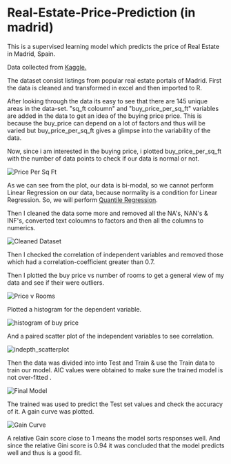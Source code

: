 # Real-Estate-Price-Prediction (in madrid)
This is a supervised learning model which predicts the price of Real Estate in Madrid, Spain.

Data collected from [Kaggle.](https://www.kaggle.com/datasets/mirbektoktogaraev/madrid-real-estate-market)

The dataset consist listings from popular real estate portals of Madrid.
First the data is  cleaned and transformed in excel and then imported  to R.

After looking through the data its easy to see that there are 145 unique areas in the data-set.
"sq_ft coloumn" and "buy_price_per_sq_ft" variables are added in the data  to get an idea of the buying price price. This is because  the buy_price can depend on a lot of factors and thus will be varied but buy_price_per_sq_ft gives a glimpse into the variability of the data.

Now, since i am interested in the buying  price, i plotted buy_price_per_sq_ft with the number of data points to check if our data is normal or not.

![Price Per Sq Ft](https://user-images.githubusercontent.com/97380339/164281667-55990fe7-5e8c-4cef-8eb7-6e1b65f17bb8.png)

As we can see from the plot, our data is bi-modal, so we cannot perform Linear Regression on our data, because normality is a condition for Linear Regression.
So, we will perform [Quantile Regression](https://en.wikipedia.org/wiki/Quantile_regression).

Then I cleaned the data some more and removed all the NA's, NAN's & INF's, converted text coloumns to factors and then all the columns to numerics.

![Cleaned Dataset](https://user-images.githubusercontent.com/97380339/165928474-9065bd78-b7ab-498a-b5e0-9a940feef768.png)

Then I checked the correlation of independent variables and removed those which had a correlation-coefficient greater than 0.7.

Then I plotted the buy price vs number of rooms to get a general view of my data and see if their were outliers.

![Price v Rooms](https://user-images.githubusercontent.com/97380339/165929168-67966d88-d5b9-4921-842d-cefcb37c342a.png)

Plotted a histogram for the dependent variable.

![histogram of buy price](https://user-images.githubusercontent.com/97380339/165929406-1380122d-badc-411a-873d-5aa79a50d1d3.png)

And a paired scatter plot of the independent variables to see correlation.

![indepth_scatterplot](https://user-images.githubusercontent.com/97380339/165938568-fb1239a7-c70a-4e70-834c-d6ce82570bd2.png)


Then the data was divided into into Test  and Train & use the Train data to train our model.
 AIC values were obtained  to make sure the trained  model is not over-fitted .

![Final Model](https://user-images.githubusercontent.com/97380339/165948702-d5a4dc95-6315-4947-ae53-19a918fb40a2.png)


The trained was used  to  predict the Test set values and check the accuracy of it.
A gain curve was plotted.


![Gain Curve](https://user-images.githubusercontent.com/97380339/165949292-8ea0e93e-d4b7-48a5-8039-2de972a91f4c.png)


A relative Gain score close to 1 means the model sorts responses well.
And since the relative Gini score is 0.94 it was concluded that the  model predicts well and thus is a good fit.




